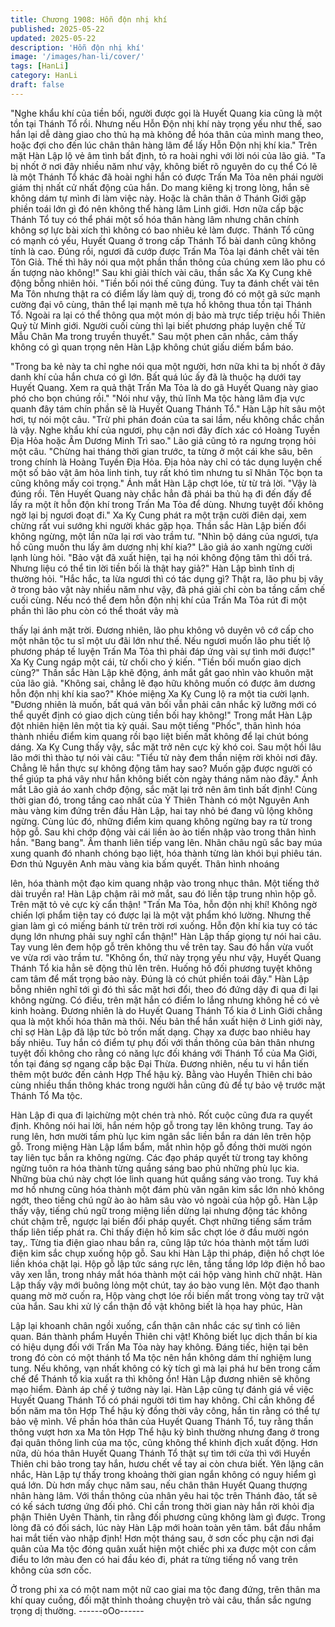 ```yaml
---
title: Chương 1908: Hỗn độn nhị khí
published: 2025-05-22
updated: 2025-05-22
description: 'Hỗn độn nhị khí'
image: '/images/han-li/cover/'
tags: [HanLi]
category: HanLi
draft: false
---
```


"Nghe khẩu khí của tiền bối, người được gọi là Huyết Quang kia
cũng là một tồn tại Thánh Tổ rồi. Nhưng nếu Hỗn Độn nhị khí này
trọng yếu như thế, sao hắn lại dễ dàng giao cho thủ hạ mà không
để hóa thân của mình mang theo, hoặc đợi cho đến lúc chân thân
hàng lâm để lấy Hỗn Độn nhị khí kia." Trên mặt Hàn Lập lộ vẻ âm
tình bất định, tỏ ra hoài nghi với lời nói của lão giả.
"Ta bị nhốt ở nơi đây nhiều năm như vậy, không biết rõ nguyên do
cụ thể Có lẽ là một Thánh Tổ khác đã hoài nghi hắn có được Trấn
Ma Tỏa nên phái người giám thị nhất cử nhất động của hắn. Do
mang kiêng kị trong lòng, hắn sẽ không dám tự mình đi làm việc
này. Hoặc là chân thân ở Thánh Giới gặp phiền toái lớn gì đó nên
không thể hàng lâm Linh giới. Hơn nữa cấp bậc Thánh Tổ tuy có
thể phái một số hóa thân hàng lâm nhưng chân chính không sợ
lực bài xích thì không có bao nhiêu kẻ làm được. Thánh Tổ cũng
có mạnh có yếu, Huyết Quang ở trong cấp Thánh Tổ bài danh
cũng không tính là cao. Đúng rồi, ngươi đã cướp được Trấn Ma
Tỏa lại đánh chết vài tên Tôn Giả. Thế thì hãy nói qua một phần
thần thông của chúng xem lão phu có ấn tượng nào không!" Sau
khi giải thích vài câu, thần sắc Xa Kỵ Cung khẽ động bỗng nhiên
hỏi.
"Tiền bối nói thế cũng đúng. Tuy ta đánh chết vài tên Ma Tôn
nhưng thật ra có điểm lấy làm quỷ dị, trong đó có một gã sức
mạnh cường đại vô cùng, thân thể lại mạnh mẽ tựa hồ không thua
tồn tại Thánh Tổ. Ngoài ra lại có thể thông qua một món dị bảo
mà trực tiếp triệu hồi Thiên Quỷ từ Minh giới. Người cuối cùng thì
lại biết phương pháp luyện chế Tử Mẫu Chân Ma trong truyền
thuyết."
Sau một phen cân nhắc, cảm thấy không có gì quan trọng nên
Hàn Lập không chút giấu diếm bẩm báo.

"Trong ba kẻ này ta chỉ nghe nói qua một người, hơn nữa khi ta bị
nhốt ở đây danh khí của hắn chưa có gì lớn. Bất quá lúc ấy đã là
thuộc hạ dưới tay Huyết Quang. Xem ra quả thật Trấn Ma Tỏa là
do gã Huyết Quang này giao phó cho bọn chúng rồi."
"Nói như vậy, thủ lĩnh Ma tộc hàng lâm địa vực quanh đây tám
chín phần sẽ là Huyết Quang Thánh Tổ." Hàn Lập hít sâu một
hơi, tự nói một câu.
"Trừ phi phán đoán của ta sai lầm, nếu không chắc chắn là vậy.
Nghe khẩu khí của ngươi, phụ cận nơi đây đích xác có Hoàng
Tuyền Địa Hỏa hoặc Âm Dương Minh Trì sao." Lão giả cũng tỏ ra
ngưng trọng hỏi một câu.
"Chừng hai tháng thời gian trước, ta từng ở một cái khe sâu, bên
trong chính là Hoàng Tuyền Địa Hỏa. Địa hỏa này chỉ có tác dụng
luyện chế một số bảo vật âm hỏa linh tinh, tuy rất khó tìm nhưng
tu sĩ Nhân Tộc bọn ta cũng không mấy coi trọng." Ánh mắt Hàn
Lập chợt lóe, từ từ trả lời.
"Vậy là đúng rồi. Tên Huyết Quang này chắc hẳn đã phái ba thủ
hạ đi đến đấy để lấy ra một ít hỗn độn khí trong Trấn Ma Tỏa để
dùng. Nhưng tuyệt đối không ngờ lại bị ngươi đoạt đi." Xa Kỵ
Cung phát ra một trận cười điên dại, xem chừng rất vui sướng khi
người khác gặp họa.
Thần sắc Hàn Lập biến đổi không ngừng, một lần nữa lại rơi vào
trầm tư.
"Nhìn bộ dáng của ngươi, tựa hồ cũng muốn thu lấy âm dương
nhị khí kia?" Lão giả áo xanh ngừng cười lạnh lùng hỏi.
"Bảo vật đã xuất hiện, tại hạ nói không động tâm thì dối trá.
Nhưng liệu có thể tin lời tiền bối là thật hay giả?" Hàn Lập bình
tĩnh dị thường hỏi.
"Hắc hắc, ta lừa ngươi thì có tác dụng gì? Thật ra, lão phu bị vây
ở trong bảo vật này nhiều năm như vậy, đã phá giải chỉ còn ba
tầng cấm chế cuối cùng. Nếu ncó thể đem hỗn độn nhị khí của
Trấn Ma Tỏa rút đi một phần thì lão phu còn có thể thoát vây mà

thấy lại ánh mặt trời. Đương nhiên, lão phu không vô duyên vô cớ
cấp cho một nhân tộc tu sĩ một ưu đãi lớn như thế. Nếu ngươi
muốn lão phu tiết lộ phương pháp tế luyện Trấn Ma Tỏa thì phải
đáp ứng vài sự tình mới được!" Xa Kỵ Cung ngáp một cái, từ chối
cho ý kiến.
"Tiền bối muốn giao dịch cùng?" Thần sắc Hàn Lập khẽ động,
ánh mắt gắt gao nhìn vào khuôn mặt của lão giả.
"Không sai, chẳng lẽ đạo hữu không muốn có được âm dương
hỗn độn nhị khí kia sao?" Khóe miệng Xa Kỵ Cung lộ ra một tia
cười lạnh.
"Đương nhiên là muốn, bất quá vãn bối vẫn phải cân nhắc kỹ
lưỡng mới có thể quyết định có giao dịch cùng tiền bối hay
không!" Trong mắt Hàn Lập đột nhiên hiện lên một tia kỳ quái.
Sau một tiếng "Phốc", thân hình hóa thành nhiều điểm kim quang
rồi bạo liệt biến mất không để lại chút bóng dáng.
Xa Kỵ Cung thấy vậy, sắc mặt trở nên cực kỳ khó coi. Sau một hồi
lâu lão mới thì thào tự nói vài câu: "Tiểu tử này đem thần niệm rời
khỏi nơi đây. Chẳng lẽ hắn thực sự không động tâm hay sao?
Muốn gặp được người có thể giúp ta phá vây như hắn không biết
còn ngày tháng năm nào đây."
Ánh mắt Lão giả áo xanh chớp động, sắc mặt lại trở nên âm tình
bất định!
Cùng thời gian đó, trong tầng cao nhất của Ỷ Thiên Thành có một
Nguyên Anh màu vàng kim đứng trên đầu Hàn Lập, hai tay nhỏ
bé đang vũ lộng không ngừng. Cùng lúc đó, những điểm kim
quang không ngừng bay ra từ trong hộp gỗ. Sau khi chớp động
vài cái liền ào ào tiến nhập vào trong thân hình hắn.
"Bang bang". Âm thanh liên tiếp vang lên.
Nhãn châu ngũ sắc bay múa xung quanh đó nhanh chóng bạo
liệt, hóa thành từng làn khói bụi phiêu tán.
Đơn thủ Nguyên Anh màu vàng kia bấm quyết. Thân hình nhoáng

lên, hóa thành một đạo kim quang nhập vào trong nhục thân.
Một tiếng thở dài truyền ra!
Hàn Lập chậm rãi mở mắt, sau đó liền tập trung nhìn hộp gỗ. Trên
mặt tỏ vẻ cực kỳ cẩn thận!
"Trấn Ma Tỏa, hỗn độn nhị khí! Không ngờ chiến lợi phẩm tiện tay
có được lại là một vật phẩm khó lường. Nhưng thế gian làm gì có
miếng bánh từ trên trời rơi xuống. Hỗn độn khí kia tuy có tác dụng
lớn nhưng phải suy nghĩ cẩn thận!"
Hàn Lập thấp giọng tự nói hai câu. Tay vung lên đem hộp gỗ trên
không thu về trên tay.
Sau đó hắn vừa vuốt ve vừa rơi vào trầm tư.
"Không ổn, thứ này trọng yếu như vậy, Huyết Quang Thánh Tổ kia
hẳn sẽ động thủ lên trên. Huống hồ đối phương tuyệt không cam
tâm để mất trọng bảo này. Đúng là có chút phiền toái đây."
Hàn Lập bỗng nhiên nghĩ tới gì đó thì sắc mặt hơi đổi, theo đó
đứng dậy đi qua đi lại không ngừng.
Có điều, trên mặt hắn có điểm lo lắng nhưng không hề có vẻ kinh
hoàng.
Đương nhiên là do Huyết Quang Thánh Tổ kia ở Linh Giới chẳng
qua là một khối hóa thân mà thôi. Nếu bản thể hắn xuất hiện ở
Linh giới này, chỉ sợ Hàn Lập đã lập tức bỏ trốn mất dạng. Chạy
xa được bao nhiêu hay bấy nhiêu.
Tuy hắn có điểm tự phụ đối với thần thông của bản thân nhưng
tuyệt đối không cho rằng có năng lực đối kháng với Thánh Tổ của
Ma Giới, tồn tại đáng sợ ngang cấp bậc Đại Thừa.
Đương nhiên, nếu tu vi hắn tiến thêm một bước đến cảnh Hợp
Thể hậu kỳ. Bằng vào Huyền Thiên chi bảo cùng nhiều thần thông
khác trong người hẳn cũng đủ để tự bảo vệ trước mặt Thánh Tổ
Ma tộc.

Hàn Lập đi qua đi lạichừng một chén trà nhỏ. Rốt cuộc cũng đưa
ra quyết định.
Không nói hai lời, hắn ném hộp gỗ trong tay lên không trung. Tay
áo rung lên, hơn mười tấm phù lục kim ngân sắc liền bắn ra dán
lên trên hộp gỗ.
Trong miệng Hàn Lập lẩm bẩm, mắt nhìn hộp gỗ đồng thời mười
ngón tay liên tục bắn ra không ngừng.
Các đạo pháp quyết từ trong tay không ngừng tuôn ra hóa thành
từng quầng sáng bao phủ những phù lục kia.
Những bùa chú này chợt lóe linh quang hút quầng sáng vào
trong. Tuy khá mơ hồ nhưng cũng hóa thành một đám phù văn
ngân kim sắc lớn nhỏ không ngớt, theo tiếng chú ngữ ào ào hãm
sâu vào vỏ ngoài của hộp gỗ.
Hàn Lập thấy vậy, tiếng chú ngữ trong miệng liền dừng lại nhưng
động tác không chút chậm trễ, ngược lại biến đổi pháp quyết.
Chợt những tiếng sấm trầm thấp liên tiếp phát ra.
Chỉ thấy điện hồ kim sắc chợt lóe ở đầu mười ngón tay,. Từng tia
điện giao nhau bắn ra, cũng lập tức hóa thành một tấm lưới điện
kim sắc chụp xuống hộp gỗ.
Sau khi Hàn Lập thi pháp, điện hồ chợt lóe liền khóa chặt lại.
Hộp gỗ lập tức sáng rực lên, tầng tầng lớp lớp điện hồ bao vây
xen lẫn, trong nháy mắt hóa thành một cái hộp vàng hình chữ
nhật.
Hàn Lập thấy vậy mới buông lỏng một chút, tay áo bào vung lên.
Một đạo thanh quang mờ mờ cuốn ra, Hộp vàng chợt lóe rồi biến
mất trong vòng tay trữ vật của hắn.
Sau khi xử lý cẩn thận đồ vật không biết là họa hay phúc, Hàn

Lập lại khoanh chân ngồi xuống, cẩn thận cân nhắc các sự tình
có liên quan.
Bán thành phẩm Huyền Thiên chi vật! Không biết lục dịch thần bí
kia có hiệu dụng đối với Trấn Ma Tỏa này hay không. Đáng tiếc,
hiện tại bên trong đó còn có một thánh tổ Ma tộc nên hắn không
dám thí nghiệm lung tung.
Nếu không, vạn nhất không có kỳ tích gì mà lại phá hư bên trong
cấm chế để Thánh tổ kia xuất ra thì không ổn!
Hàn Lập đương nhiên sẽ không mạo hiểm. Đành áp chế ý tưởng
này lại.
Hàn Lập cũng tự đánh giá về việc Huyết Quang Thánh Tổ có phái
người tới tìm hay không. Chỉ cần không để bốn năm ma tôn Hợp
Thể hậu kỳ đồng thời vây công, hắn tin rằng có thể tự bảo vệ
mình. Về phần hóa thân của Huyết Quang Thánh Tổ, tuy rằng
thần thông vượt hơn xa Ma tôn Hợp Thể hậu kỳ bình thường
nhưng đang ở trong đại quân thông linh của ma tộc, cũng không
thể khinh địch xuất động.
Hơn nữa, dù hóa thân Huyết Quang Thánh Tổ thật sự tìm tới cửa
thì với Huyền Thiên chi bảo trong tay hắn, hươu chết về tay ai
còn chưa biết.
Yên lặng cân nhắc, Hàn Lập tự thấy trong khoảng thời gian ngắn
không có nguy hiểm gì quá lớn. Dù hơn mấy chục năm sau, nếu
chân thân Huyết Quang thượng nhân hàng lâm. Với thần thông
của nhân yêu hai tộc trên Thánh đảo, tất sẽ có kế sách tương
ứng đối phó. Chỉ cần trong thời gian này hắn rời khỏi địa phận
Thiên Uyên Thành, tin rằng đối phương cũng không làm gì được.
Trong lòng đã có đối sách, lúc này Hàn Lập mới hoàn toàn yên
tâm. bắt đầu nhắm hai mắt tiến vào nhập định!
Hơn một tháng sau, ở sơn cốc phụ cận nơi đại quân của Ma tộc
đóng quân xuất hiện một chiếc phi xa được một con cầm điểu to
lớn màu đen có hai đầu kéo đi, phát ra từng tiếng nổ vang trên
không của sơn cốc.

Ở trong phi xa có một nam một nữ cao giai ma tộc đang đứng,
trên thân ma khí quay cuồng, đối mặt thỉnh thoảng chuyện trò vài
câu, thần sắc ngưng trọng dị thường.
------oOo------
